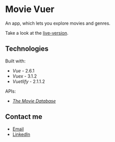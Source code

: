 # Movie Vuer

An app, which lets you explore movies and genres.

Take a look at the [live-version](https://movie-vuer.netlify.com).
 
## Technologies 

Built with: 

* _Vue_ - 2.6.1
* _Vuex_ - 3.1.2 
* _Vuetlify_ - 2.1.1.2 

APIs:

* [_The Movie Database_](https://developers.themoviedb.org/3)

## Contact me

* [Email](mailto:marius.gessler@gmail.com)
* [LinkedIn](https://www.linkedin.com/in/marius-gessler/)



